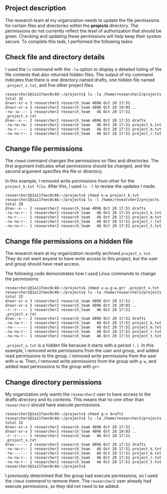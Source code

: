 ## Project description
The research team at my organization needs to update the file permissions for certain files and directories within the **projects** directory. The permissions do not currently reflect the level of authorization that should be given. Checking and updating these permissions will help keep their system secure. To complete this task, I performed the following tasks:

## Check file and directory details
I used the `ls` command with the `-la` option to display a detailed listing of the file contents that also returned hidden files. The output of my command indicates that there is one directory named drafts, one hidden file named `.project_x.txt`, and five other project files.
```
researcher2@1a11feec0c46:~/projects$ ls -la /home/researcher2/projects
total 32
drwxr-xr-x 3 researcher2 research_team 4096 Oct 20 17:51 .
drwxr-xr-x 3 researcher2 research_team 4096 Oct 20 19:03 ..
-rw--w---- 1 researcher2 research_team   46 Oct 20 17:51 .project_x.txt
drwx--x--- 2 researcher2 research_team 4096 Oct 20 17:51 drafts
-rw-rw-rw- 1 researcher2 research_team   46 Oct 20 17:51 project_k.txt
-rw-r----- 1 researcher2 research_team   46 Oct 20 17:51 project_m.txt
-rw-rw-r-- 1 researcher2 research_team   46 Oct 20 17:51 project_r.txt
```

 ## Change file permissions
 The `chmod` command changes the permissions on files and directories. The first argument indicates what permissions should be changed, and the second argument specifies the file or directory. 
 
 In this example, I removed write permissions from other for the `project_k.txt file`. After this, I used `ls -l` to review the updates I made.
```
researcher2@1a11feec0c46:~/projects$ chmod o-w project_k.txt
researcher2@1a11feec0c46:~/projects$ ls -l /home/researcher2/projects
total 20
drwx--x--- 2 researcher2 research_team 4096 Oct 20 17:51 drafts
-rw-rw-r-- 1 researcher2 research_team   46 Oct 20 17:51 project_k.txt
-rw-r----- 1 researcher2 research_team   46 Oct 20 17:51 project_m.txt
-rw-rw-r-- 1 researcher2 research_team   46 Oct 20 17:51 project_r.txt
-rw-rw-r-- 1 researcher2 research_team   46 Oct 20 17:51 project_t.txt
```

## Change file permissions on a hidden file
The research team at my organization recently archived `project_x.txt`. They do not want anyone to have write access to this project, but the user and group should have read access. 

The following code demonstrates how I used Linux commands to change the permissions:
```
researcher2@1a11feec0c46:~/projects$ chmod u-w,g-w,g+r .project_x.txt
researcher2@1a11feec0c46:~/projects$ ls -la /home/researcher2/projects
total 32
drwxr-xr-x 3 researcher2 research_team 4096 Oct 20 17:51 .
drwxr-xr-x 3 researcher2 research_team 4096 Oct 20 19:03 ..
-r--r----- 1 researcher2 research_team   46 Oct 20 17:51 .project_x.txt
drwx--x--- 2 researcher2 research_team 4096 Oct 20 17:51 drafts
-rw-rw-r-- 1 researcher2 research_team   46 Oct 20 17:51 project_k.txt
-rw------- 1 researcher2 research_team   46 Oct 20 17:51 project_m.txt
-rw-rw-r-- 1 researcher2 research_team   46 Oct 20 17:51 project_r.txt
-rw-rw-r-- 1 researcher2 research_team   46 Oct 20 17:51 project_t.txt
```
`.project_x.txt` is a hidden file because it starts with a period `(.)`. In this example, I removed write permissions from the user and group, and added read permissions to the group. I removed write permissions from the user with u-w. Then, I removed write permissions from the group with `g-w`, and added read permissions to the group with `g+r`.

## Change directory permissions
My organization only wants the `researcher2` user to have access to the drafts directory and its contents. This means that no one other than `researcher2` should have execute permissions.
```
researcher2@1a11feec0c46:~/projects$ chmod g-x drafts
researcher2@1a11feec0c46:~/projects$ ls -la /home/researcher2/projects
total 32
drwxr-xr-x 3 researcher2 research_team 4096 Oct 20 17:51 .
drwxr-xr-x 3 researcher2 research_team 4096 Oct 20 19:03 ..
-r--r----- 1 researcher2 research_team   46 Oct 20 17:51 .project_x.txt
drwx------ 2 researcher2 research_team 4096 Oct 20 17:51 drafts
-rw-rw-r-- 1 researcher2 research_team   46 Oct 20 17:51 project_k.txt
-rw------- 1 researcher2 research_team   46 Oct 20 17:51 project_m.txt
-rw-rw-r-- 1 researcher2 research_team   46 Oct 20 17:51 project_r.txt
-rw-rw-r-- 1 researcher2 research_team   46 Oct 20 17:51 project_t.txt
researcher2@1a11feec0c46:~/projects$ 
```
I previously determined that the group had execute permissions, so I used the `chmod` command to remove them. The `researcher2` user already had execute permissions, so they did not need to be added.

